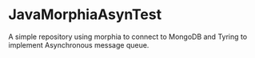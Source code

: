 # JavaMorphiaAsynTest
A simple repository using morphia to connect to MongoDB and Tyring to implement Asynchronous message queue.

